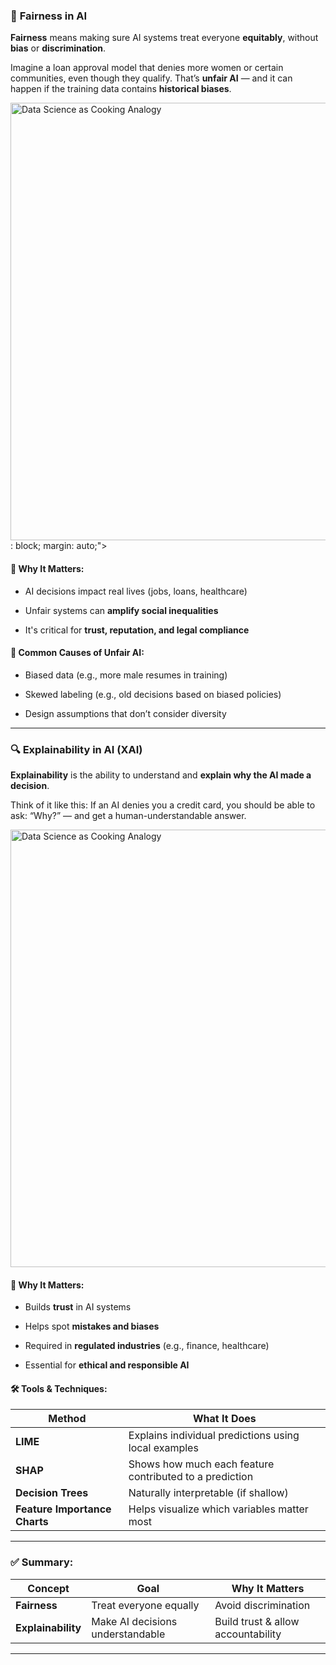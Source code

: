 

### 🤖 **Fairness in AI**

**Fairness** means making sure AI systems treat everyone **equitably**, without **bias** or **discrimination**.

Imagine a loan approval model that denies more women or certain communities, even though they qualify. That’s **unfair AI** — and it can happen if the training data contains **historical biases**.

<img title="" src="file:///C:/Users/anant/Desktop/AU2025/src_images/xai-fairness.png" alt="Data Science as Cooking Analogy" width="700" style="display: block; margin: auto;">: block; margin: auto;">

#### 🧭 **Why It Matters:**

- AI decisions impact real lives (jobs, loans, healthcare)

- Unfair systems can **amplify social inequalities**

- It's critical for **trust, reputation, and legal compliance**

#### 🧱 **Common Causes of Unfair AI:**

- Biased data (e.g., more male resumes in training)

- Skewed labeling (e.g., old decisions based on biased policies)

- Design assumptions that don’t consider diversity

---

### 🔍 **Explainability in AI (XAI)**

**Explainability** is the ability to understand and **explain why the AI made a decision**.

Think of it like this: If an AI denies you a credit card, you should be able to ask: “Why?” — and get a human-understandable answer.



<img title="" src="file:///C:/Users/anant/Desktop/AU2025/src_images/xai-explainability.png" alt="Data Science as Cooking Analogy" width="700" style="display: block; margin: auto;">

#### 🎯 **Why It Matters:**

- Builds **trust** in AI systems

- Helps spot **mistakes and biases**

- Required in **regulated industries** (e.g., finance, healthcare)

- Essential for **ethical and responsible AI**

#### 🛠️ **Tools & Techniques:**

| **Method**                    | **What It Does**                                        |
| ----------------------------- | ------------------------------------------------------- |
| **LIME**                      | Explains individual predictions using local examples    |
| **SHAP**                      | Shows how much each feature contributed to a prediction |
| **Decision Trees**            | Naturally interpretable (if shallow)                    |
| **Feature Importance Charts** | Helps visualize which variables matter most             |

---

### ✅ Summary:

| **Concept**        | **Goal**                         | **Why It Matters**                 |
| ------------------ | -------------------------------- | ---------------------------------- |
| **Fairness**       | Treat everyone equally           | Avoid discrimination               |
| **Explainability** | Make AI decisions understandable | Build trust & allow accountability |

---


